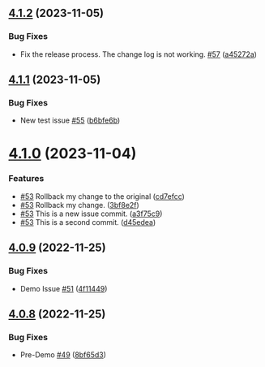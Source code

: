 ## [4.1.2](https://github.com/polinchw/hello-github-webhook/compare/v4.1.1...v4.1.2) (2023-11-05)


### Bug Fixes

* Fix the release process.  The change log is not working. [#57](https://github.com/polinchw/hello-github-webhook/issues/57) ([a45272a](https://github.com/polinchw/hello-github-webhook/commit/a45272af7b05fbccbc2521b782f47ec9704b7d7b))



## [4.1.1](https://github.com/polinchw/hello-github-webhook/compare/v4.1.0...v4.1.1) (2023-11-05)


### Bug Fixes

* New test issue [#55](https://github.com/polinchw/hello-github-webhook/issues/55) ([b6bfe6b](https://github.com/polinchw/hello-github-webhook/commit/b6bfe6b62f7e6d96a4ca0d513d91388d6c709717))



# [4.1.0](https://github.com/polinchw/hello-github-webhook/compare/v4.0.9...v4.1.0) (2023-11-04)


### Features

* [#53](https://github.com/polinchw/hello-github-webhook/issues/53) Rollback my change to the original ([cd7efcc](https://github.com/polinchw/hello-github-webhook/commit/cd7efcc6b81d669a2bce8867bed5b4e1cabbeb7d))
* [#53](https://github.com/polinchw/hello-github-webhook/issues/53) Rollback my change. ([3bf8e2f](https://github.com/polinchw/hello-github-webhook/commit/3bf8e2f230ff877fa4ded331bb0f0eeda84e9be6))
* [#53](https://github.com/polinchw/hello-github-webhook/issues/53) This is a new issue commit. ([a3f75c9](https://github.com/polinchw/hello-github-webhook/commit/a3f75c9db3c8013841610d73e47fe60730d2e30b))
* [#53](https://github.com/polinchw/hello-github-webhook/issues/53) This is a second commit. ([d45edea](https://github.com/polinchw/hello-github-webhook/commit/d45edea3dd732d94419a9b7c9ac97c97c696ef02))



## [4.0.9](https://github.com/polinchw/hello-github-webhook/compare/v4.0.8...v4.0.9) (2022-11-25)


### Bug Fixes

* Demo Issue [#51](https://github.com/polinchw/hello-github-webhook/issues/51) ([4f11449](https://github.com/polinchw/hello-github-webhook/commit/4f1144977e1734c29b6999334aee54f33e174aff))



## [4.0.8](https://github.com/polinchw/hello-github-webhook/compare/v4.0.7...v4.0.8) (2022-11-25)


### Bug Fixes

* Pre-Demo [#49](https://github.com/polinchw/hello-github-webhook/issues/49) ([8bf65d3](https://github.com/polinchw/hello-github-webhook/commit/8bf65d306852cb743d64b4435c49105e81bd6343))



